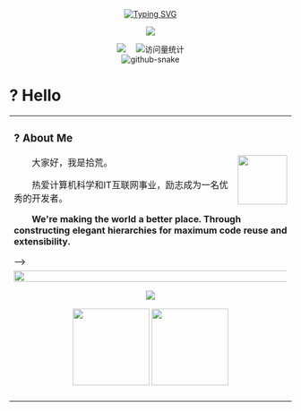 <div align="center">
  
  <!-- dynamic typing effect 动态打字效果 -->
  <div align="center">
    <a href="https://blog.zhulinz.top/">
      <img src="https://readme-typing-svg.demolab.com?font=Fira+Code&pause=1000&width=435&lines=console.log(%22Hello%2C%20World%22);拾荒同学祝您今天愉快!&center=true&size=27" alt="Typing SVG" />
    </a>
  </div>

  <!-- knock code pictures 敲代码的图片 -->
  <img src="https://cdn.jsdelivr.net/gh/xuliyaheizi/xuliyaheizi/assert/images/coding.gif" /><br>

  <!-- profile logo 个人资料徽标 -->
  <div align="center">
    <a href="https://blog.zhulinz.top/"><img src="https://img.shields.io/badge/Website-博客-blue" /></a>&emsp;
<!--     <a href="https://twitter.com/sun0225SUN/"><img src="https://img.shields.io/badge/Twitter-推特-blue" /></a>&emsp;
    <a href="https://www.youtube.com/@sun0225SUN"><img src="https://img.shields.io/badge/YouTube-油管-c32136" /></a>&emsp;
    <a href="https://box.sunguoqi.com/weixin_mp"><img src="https://img.shields.io/badge/WeChat-微信-07c160" /></a>&emsp;
    <a href="https://space.bilibili.com/448488855/"><img src="https://img.shields.io/badge/Bilibili-B站-ff69b4" /></a>&emsp;
    <a href="https://blog.csdn.net/weixin_50915462/"><img src="https://img.shields.io/badge/CSDN-论坛-c32136" /></a>&emsp;
    <a href="https://www.zhihu.com/people/sunguoqi/"><img src="https://img.shields.io/badge/Zhihu-知乎-blue" /></a>&emsp; -->
    <!-- visitor statistics logo 访问量统计徽标 -->
    <img src="https://komarev.com/ghpvc/?username=xuliyaheizi&label=Views&color=0e75b6&style=flat" alt="访问量统计" />
  </div>

<!-- Snake Code Contribution Map 贪吃蛇代码贡献图 -->
<picture>
  <source media="(prefers-color-scheme: dark)" srcset="https://cdn.jsdelivr.net/gh/xuliyaheizi/xuliyaheizi/profile-snake-contrib/github-contribution-grid-snake-dark.svg" />
  <source media="(prefers-color-scheme: light)" srcset="https://cdn.jsdelivr.net/gh/xuliyaheizi/xuliyaheizi/profile-snake-contrib/github-contribution-grid-snake.svg" />
  <img alt="github-snake" src="https://cdn.jsdelivr.net/gh/xuliyaheizi/xuliyaheizi/profile-snake-contrib/github-contribution-grid-snake-dark.svg" />
</picture>

</div>

#  ? Hello

<table>
<tr><td>

<!-- About me 关于我 -->
### ? About Me

<img align="right" width="88" src="https://cdn.jsdelivr.net/gh/sun0225SUN/sun0225SUN/assets/images/steven.png" />

<p>&emsp;&emsp;大家好，我是拾荒。</p>
<!-- <p>&emsp;&emsp;热爱编程、摄影、读书、旅行。</p> -->
<p>&emsp;&emsp;热爱计算机科学和IT互联网事业，励志成为一名优秀的开发者。</p>
<!-- <!-- <p>&emsp;&emsp;我们正在让这个世界变得更加美好，通过代码的重复使用和延展构建完美体系。</p> -->
<p><strong>&emsp;&emsp;We're making the world a better place. Through constructing elegant hierarchies for maximum code reuse and extensibility.</strong></p> -->

</td></tr>

<tr>
<td>



<!-- ########################################## 分割 ########################################## -->
<img width="200%" src="https://cdn.jsdelivr.net/gh/sun0225SUN/sun0225SUN/assets/images/hr.gif" />

<div align="center" >

<!-- Github-Stats-Terminal 终端风格信息 -->
<img src="https://cdn.jsdelivr.net/gh/sun0225SUN/Github-Stats-Terminal/github_stats.svg"/><br>

<!-- GitHub 数据统计 -->
<img align="" height="137px" src="https://github-readme-stats-git-masterrstaa-rickstaa.vercel.app/api?username=xuliyaheizi&hide_title=true&hide_border=true&show_icons=true&include_all_commits=true&line_height=21text_color=000&icon_color=000&bg_color=0,ea6161,ffc64d,fffc4d,52fa5a&theme=graywhite" />
<img align="" height="137px" src="https://github-readme-stats-git-masterrstaa-rickstaa.vercel.app/api/top-langs/?username=xuliyaheizi&hide_title=true&hide_border=true&layout=compact&langs_count=6&text_color=000&icon_color=fff&bg_color=0,52fa5a,4dfcff,c64dff&theme=graywhite" />
<br>
<br>

</div>
